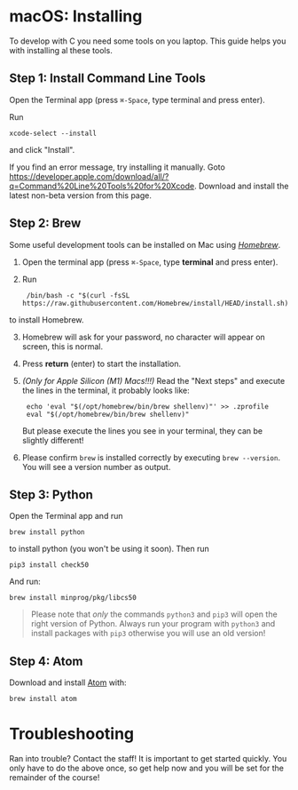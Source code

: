 # macOS: Installing

To develop with C you need some tools on you laptop. This guide helps you with installing al these tools.


## Step 1: Install Command Line Tools

Open the Terminal app (press `⌘-Space`, type terminal and press enter).

Run

    xcode-select --install

and click "Install".

If you find an error message, try installing it manually.
Goto <https://developer.apple.com/download/all/?q=Command%20Line%20Tools%20for%20Xcode>.
Download and install the latest non-beta version from this page.


## Step 2: Brew

Some useful development tools can be installed on Mac using [_Homebrew_](https://brew.sh/).

1. Open the terminal app (press `⌘-Space`, type **terminal** and press enter).

2. Run

        /bin/bash -c "$(curl -fsSL https://raw.githubusercontent.com/Homebrew/install/HEAD/install.sh)"

to install Homebrew.

3. Homebrew will ask for your password, no character will appear on screen, this is normal.

4. Press __return__ (enter) to start the installation.

5. _(Only for Apple Silicon (M1) Macs!!!)_ Read the "Next steps" and execute the lines in the terminal, it probably looks like:

        echo 'eval "$(/opt/homebrew/bin/brew shellenv)"' >> .zprofile
        eval "$(/opt/homebrew/bin/brew shellenv)"

    But please execute the lines you see in your terminal, they can be slightly different!

6. Please confirm `brew` is installed correctly by executing `brew --version`. You will see a version number as output.


## Step 3: Python

Open the Terminal app and run

    brew install python

to install python (you won't be using it soon). Then run

    pip3 install check50

And run:

    brew install minprog/pkg/libcs50

> Please note that _only_ the commands `python3` and `pip3` will open the right version of Python.
> Always run your program with `python3` and install packages with `pip3` otherwise you will use an old version!

## Step 4: Atom


Download and install [Atom](https://atom.io/) with:

    brew install atom


# Troubleshooting

Ran into trouble? Contact the staff! It is important to get started quickly. You only have to do the above once, so get help now and you will be set for the remainder of the course!

